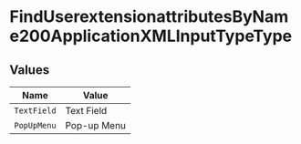 # FindUserextensionattributesByName200ApplicationXMLInputTypeType


## Values

| Name        | Value       |
| ----------- | ----------- |
| `TextField` | Text Field  |
| `PopUpMenu` | Pop-up Menu |